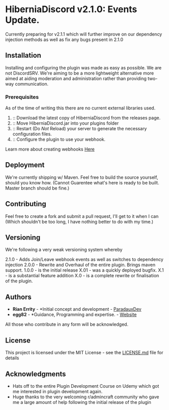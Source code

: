 # HiberniaDiscord v2.1.0: Events Update.

Currently preparing for v2.1.1 which will further improve on our dependency injection methods as well as fix any bugs present in 2.1.0

## Installation

Installing and configuring the plugin was made as easy as possible. We are not DiscordSRV. We're aiming to be a more lightweight alternative more aimed at aiding moderation and administration rather than providing two-way communication.

### Prerequisites

As of the time of writing this there are no current external libraries used.

1.  :: Download the latest copy of HiberniaDiscord from the releases page.
2.  :: Move HiberniaDiscord.jar into your plugins folder
3.  :: Restart (Do *Not* Reload) your server to generate the necessary configuration files.
4.  :: Configure the plugin to use your webhook. 

Learn more about creating webhooks  [Here](https://support.discordapp.com/hc/en-us/articles/228383668-Intro-to-Webhook)
## Deployment

We're currently shipping w/ Maven. Feel free to build the source yourself, should you know how. (Cannot Guarentee what's here is ready to be built. Master branch should be fine.)

## Contributing

Feel free to create a fork and submit a pull request, I'll get to it when I can (Which shouldn't be too long, I have nothing better to do with my time.)

## Versioning

We're following a very weak versioning system whereby

2.1.0 - Adds Join/Leave webhook events as well as switches to dependency injection
2.0.0 - Rewrite and Overhaul of the entire plugin. Brings maven support.
1.0.0 - is the initial release
X.01 - was a quickly deployed bugfix.
X.1 - is a substantial feature addition
X.0 - is a complete rewrite or finalisation of the plugin.

## Authors

* **Rían Errity** - *Initial concept and development - [ParadauxDev](https://paradaux.co)
* **egg82** - *Guidance, Programming and expertise. - [Website](https://egg82.ninja)

All those who contribute in any form will be acknowledged.

## License

This project is licensed under the MIT License - see the [LICENSE.md](LICENSE.md) file for details

## Acknowledgments

* Hats off to the entire Plugin Development Course on Udemy which got me interested in plugin development again.
* Huge thanks to the very welcoming r/admincraft community who gave me a large amount of help following the initial release of the plugin
